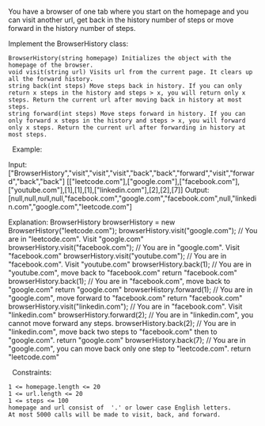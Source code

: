 You have a browser of one tab where you start on the homepage and you can visit another url, get back in the history number of steps or move forward in the history number of steps.

Implement the BrowserHistory class:


	BrowserHistory(string homepage) Initializes the object with the homepage of the browser.
	void visit(string url) Visits url from the current page. It clears up all the forward history.
	string back(int steps) Move steps back in history. If you can only return x steps in the history and steps > x, you will return only x steps. Return the current url after moving back in history at most steps.
	string forward(int steps) Move steps forward in history. If you can only forward x steps in the history and steps > x, you will forward only x steps. Return the current url after forwarding in history at most steps.


 
Example:

Input:
["BrowserHistory","visit","visit","visit","back","back","forward","visit","forward","back","back"]
[["leetcode.com"],["google.com"],["facebook.com"],["youtube.com"],[1],[1],[1],["linkedin.com"],[2],[2],[7]]
Output:
[null,null,null,null,"facebook.com","google.com","facebook.com",null,"linkedin.com","google.com","leetcode.com"]

Explanation:
BrowserHistory browserHistory = new BrowserHistory("leetcode.com");
browserHistory.visit("google.com");       // You are in "leetcode.com". Visit "google.com"
browserHistory.visit("facebook.com");     // You are in "google.com". Visit "facebook.com"
browserHistory.visit("youtube.com");      // You are in "facebook.com". Visit "youtube.com"
browserHistory.back(1);                   // You are in "youtube.com", move back to "facebook.com" return "facebook.com"
browserHistory.back(1);                   // You are in "facebook.com", move back to "google.com" return "google.com"
browserHistory.forward(1);                // You are in "google.com", move forward to "facebook.com" return "facebook.com"
browserHistory.visit("linkedin.com");     // You are in "facebook.com". Visit "linkedin.com"
browserHistory.forward(2);                // You are in "linkedin.com", you cannot move forward any steps.
browserHistory.back(2);                   // You are in "linkedin.com", move back two steps to "facebook.com" then to "google.com". return "google.com"
browserHistory.back(7);                   // You are in "google.com", you can move back only one step to "leetcode.com". return "leetcode.com"


 
Constraints:


	1 <= homepage.length <= 20
	1 <= url.length <= 20
	1 <= steps <= 100
	homepage and url consist of  '.' or lower case English letters.
	At most 5000 calls will be made to visit, back, and forward.

